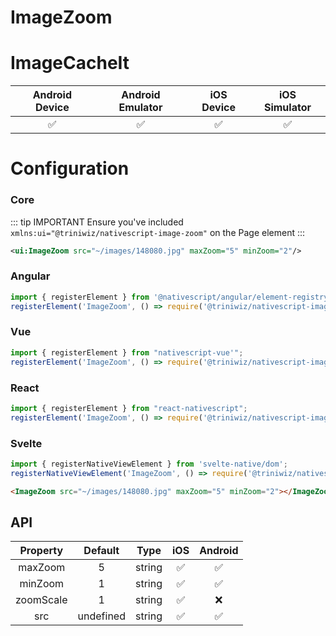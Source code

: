 # ImageZoom

# ImageCacheIt

|   Android Device  |   Android Emulator    |   iOS Device  |   iOS Simulator   |
| :-------------:     |:-------------:        |:-------------:| :-----:            |
| :white_check_mark:|:white_check_mark:     |:white_check_mark:|    :white_check_mark:| 



# Configuration

### Core

::: tip IMPORTANT
Ensure you've included `xmlns:ui="@triniwiz/nativescript-image-zoom"` on the
Page element
:::

```xml
<ui:ImageZoom src="~/images/148080.jpg" maxZoom="5" minZoom="2"/>
```

### Angular

```ts
import { registerElement } from '@nativescript/angular/element-registry';
registerElement('ImageZoom', () => require('@triniwiz/nativescript-image-zoom').ImageZoom);
```

### Vue

```ts
import { registerElement } from "nativescript-vue'";
registerElement('ImageZoom', () => require('@triniwiz/nativescript-image-zoom').ImageZoom);
```



### React

```ts
import { registerElement } from "react-nativescript";
registerElement('ImageZoom', () => require('@triniwiz/nativescript-image-zoom').ImageZoom);
```



### Svelte

```ts
import { registerNativeViewElement } from 'svelte-native/dom';
registerNativeViewElement('ImageZoom', () => require('@triniwiz/nativescript-image-zoom').ImageZoom);
```

```html
<ImageZoom src="~/images/148080.jpg" maxZoom="5" minZoom="2"></ImageZoom>
```


## API

|   Property  |   Default    |   Type  |   iOS  | Android |
| :-------------:|:-------------: |:-------------:| :-----:| :-----:|
| maxZoom |5    | string | :white_check_mark: | :white_check_mark: |
| minZoom |1    | string | :white_check_mark: | :white_check_mark: |
| zoomScale |1    | string | :white_check_mark: | :x: |
| src |undefined    | string | :white_check_mark: | :white_check_mark: |